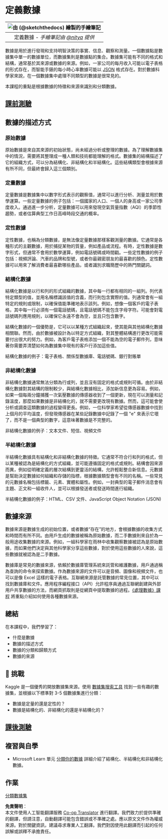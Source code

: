 <!--
CO_OP_TRANSLATOR_METADATA:
{
  "original_hash": "356d12cffc3125db133a2d27b827a745",
  "translation_date": "2025-08-24T12:39:49+00:00",
  "source_file": "1-Introduction/03-defining-data/README.md",
  "language_code": "hk"
}
-->
# 定義數據

|![由 [(@sketchthedocs)](https://sketchthedocs.dev) 繪製的手繪筆記](../../sketchnotes/03-DefiningData.png)|
|:---:|
|定義數據 - _手繪筆記由 [@nitya](https://twitter.com/nitya) 提供_ |

數據是用於進行發現和支持明智決策的事實、信息、觀察和測量。一個數據點是數據集中單一的數據單位，而數據集則是數據點的集合。數據集可能有不同的格式和結構，通常基於其來源或數據的來源。例如，一家公司的每月收入可能以電子表格的形式存在，而智能手錶的每小時心率數據可能以 [JSON](https://stackoverflow.com/a/383699) 格式存在。對於數據科學家來說，在一個數據集中處理不同類型的數據是很常見的。

本課程的重點是根據數據的特徵和來源來識別和分類數據。

## [課前測驗](https://purple-hill-04aebfb03.1.azurestaticapps.net/quiz/4)

## 數據的描述方式

### 原始數據
原始數據是來自其來源的初始狀態，尚未經過分析或整理的數據。為了理解數據集中的情況，需要將其整理成一種人類和技術都能理解的格式。數據集的結構描述了它的組織方式，可以分為結構化、非結構化和半結構化。這些結構類型會根據來源有所不同，但最終會歸入這三個類別。

### 定量數據
定量數據是數據集中以數字形式表示的觀察值，通常可以進行分析、測量並用於數學運算。一些定量數據的例子包括：一個國家的人口、一個人的身高或一家公司季度收入。通過進一步分析，定量數據可以用來發現空氣質量指數（AQI）的季節性趨勢，或者估算典型工作日高峰時段交通的概率。

### 定性數據
定性數據，也稱為分類數據，是無法像定量數據那樣客觀測量的數據。它通常是各種形式的主觀數據，用於捕捉某物的質量，例如產品或流程。有時，定性數據是數字形式，但通常不會用於數學運算，例如電話號碼或時間戳。一些定性數據的例子包括：視頻評論、汽車的品牌和型號，或者你最親密朋友的最喜歡的顏色。定性數據可以用來了解消費者最喜歡哪些產品，或者識別求職簡歷中的熱門關鍵詞。

### 結構化數據
結構化數據是以行和列的形式組織的數據，其中每一行都有相同的一組列。列代表特定類型的值，並用名稱標識該值的含義，而行則包含實際的值。列通常會有一組特定的規則或限制，以確保值能準確地表示該列。例如，想像一個客戶的電子表格，其中每一行必須有一個電話號碼，且電話號碼不能包含字母字符。可能會對電話號碼列應用規則，以確保它永遠不會為空，並且只包含數字。

結構化數據的一個優勢是，它可以以某種方式組織起來，使其能與其他結構化數據相關聯。然而，由於數據被設計為以特定方式組織，對其整體結構進行更改可能需要付出很大的努力。例如，為客戶電子表格添加一個不能為空的電子郵件列，意味著你需要弄清楚如何為數據集中現有的客戶行添加這些值。

結構化數據的例子：電子表格、關係型數據庫、電話號碼、銀行對賬單

### 非結構化數據
非結構化數據通常無法分類為行或列，並且沒有固定的格式或規則可循。由於非結構化數據對其結構的限制較少，與結構化數據相比，添加新信息更為容易。例如，如果一個每兩分鐘捕獲一次氣壓數據的傳感器收到了一個更新，現在可以測量和記錄溫度，那麼如果數據是非結構化的，就不需要更改現有數據。然而，這可能會使分析或調查這類數據的過程變得更長。例如，一位科學家希望從傳感器數據中找到上個月的平均溫度，但發現傳感器在某些記錄數據中記錄了一個 "e" 來表示它壞了，而不是一個典型的數字，這意味著數據是不完整的。

非結構化數據的例子：文本文件、短信、視頻文件

### 半結構化數據
半結構化數據具有結構化和非結構化數據的特徵。它通常不符合行和列的格式，但以某種被認為是結構化的方式組織，並可能遵循固定的格式或規則。結構會因來源而異，例如從明確定義的層次結構到更靈活的結構，允許輕鬆整合新信息。元數據是幫助決定數據如何組織和存儲的指標，根據數據類型會有不同的名稱。一些常見的元數據名稱包括標籤、元素、實體和屬性。例如，一封典型的電子郵件消息會有主題、正文和一組收件人，並可以根據發送者或發送時間進行組織。

半結構化數據的例子：HTML、CSV 文件、JavaScript Object Notation (JSON)

## 數據來源

數據來源是數據生成的初始位置，或者數據“存在”的地方，會根據數據的收集方式和時間而有所不同。由用戶生成的數據被稱為原始數據，而二手數據則來自於為一般用途收集數據的來源。例如，一組科學家在雨林中收集觀察數據被認為是原始數據，而如果他們決定與其他科學家分享這些數據，對於使用這些數據的人來說，這些數據就被認為是二手數據。

數據庫是常見的數據來源，依賴於數據庫管理系統來託管和維護數據，用戶通過稱為查詢的命令來探索數據。作為數據來源的文件可以是音頻、圖像和視頻文件，也可以是像 Excel 這樣的電子表格。互聯網來源是託管數據的常見位置，其中可以找到數據庫和文件。應用程序編程接口（API）允許程序員通過互聯網創建與外部用戶共享數據的方法，而網頁抓取則是從網頁中提取數據的過程。[《處理數據》課程](../../../../../../../../../2-Working-With-Data) 將重點介紹如何使用各種數據來源。

## 總結

在本課程中，我們學習了：

- 什麼是數據
- 數據的描述方式
- 數據的分類和歸類方式
- 數據的來源

## 🚀 挑戰

Kaggle 是一個優秀的開放數據集來源。使用 [數據集搜索工具](https://www.kaggle.com/datasets) 找到一些有趣的數據集，並根據以下標準對 3-5 個數據集進行分類：

- 數據是定量的還是定性的？
- 數據是結構化的、非結構化的還是半結構化的？

## [課後測驗](https://purple-hill-04aebfb03.1.azurestaticapps.net/quiz/5)

## 複習與自學

- Microsoft Learn 單元 [分類你的數據](https://docs.microsoft.com/en-us/learn/modules/choose-storage-approach-in-azure/2-classify-data) 詳細介紹了結構化、半結構化和非結構化數據。

## 作業

[分類數據集](assignment.md)

**免責聲明**：  
本文件使用人工智能翻譯服務 [Co-op Translator](https://github.com/Azure/co-op-translator) 進行翻譯。我們致力於提供準確的翻譯，但請注意，自動翻譯可能包含錯誤或不準確之處。應以原文文件作為權威來源。對於關鍵資訊，建議尋求專業人工翻譯。我們對因使用此翻譯而引起的任何誤解或誤釋不承擔責任。